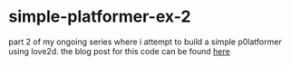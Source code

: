 # simple-platformer-ex-2
part 2 of my ongoing series where i attempt to build a simple p0latformer using love2d.
the blog post for this code can be found [here](https://lacklustergames.blogspot.com/2020/08/simple-platformer-part-2.html)
